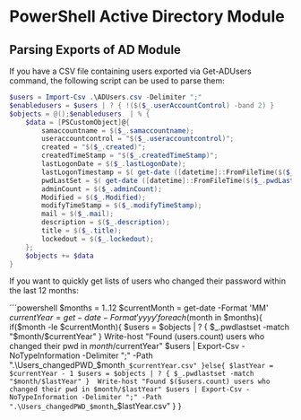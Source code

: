 # PowerShell Active Directory Module
## Parsing Exports of AD Module
If you have a CSV file containing users exported via Get-ADUsers command, the following script can be used to parse them:   
```powershell
$users = Import-Csv .\ADUsers.csv -Delimiter ";" 
$enabledusers = $users | ? { !($($_.userAccountControl) -band 2) } 
$objects = @();$enabledusers  | % {
    $data = [PSCustomObject]@{
        samaccountname = $($_.samaccountname);
        useraccountcontrol = "$($_.useraccountcontrol)";
        created = "$($_.created)";
        createdTimeStamp = "$($_.createdTimeStamp)";
        lastLogonDate = $($_.lastLogonDate);
        lastLogonTimestamp = $( get-date ([datetime]::FromFileTime($($_.lastLogonTimestamp))) -f "dd/MM/yyyy HH:mm" );
        pwdLastSet = $( get-date ([datetime]::FromFileTime($($_.pwdLastSet))) -f "dd/MM/yyyy HH:mm" );
        adminCount = $($_.adminCount);
        Modified = $($_.Modified);
        modifyTimeStamp = $($_.modifyTimeStamp);
        mail = $($_.mail);
        description = $($_.description);
        title = $($_.title);
        lockedout = $($_.lockedout);
    };
    $objects += $data
}
```
If you want to quickly get lists of users who changed their password within the last 12 months:   

´´´powershell
$months = 1..12
$currentMonth = get-date -Format 'MM'
$currentYear = get-date -Format 'yyyy'
foreach($month in $months){
    if($month -le $currentMonth){
        $users = $objects | ? { $_.pwdlastset -match "$month/$currentYear" } 
        Write-host "Found $($users.count) users who changed their pwd in $month/$currentYear"
        $users | Export-Csv -NoTypeInformation -Delimiter ";" -Path ".\Users_changedPWD_$month`_$currentYear.csv"
    }else{
        $lastYear = $currentYear - 1
        $users = $objects | ? { $_.pwdlastset -match "$month/$lastYear" } 
        Write-host "Found $($users.count) users who changed their pwd in $month/$lastYear"
        $users | Export-Csv -NoTypeInformation -Delimiter ";" -Path ".\Users_changedPWD_$month`_$lastYear.csv"
    }
}
```
